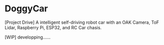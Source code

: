 # DoggyCar
[Project Drive] A intelligent self-driving robot car with an OAK Camera, ToF Lidar, Raspberry Pi, ESP32, and RC Car chasis.

[WIP] developping......
